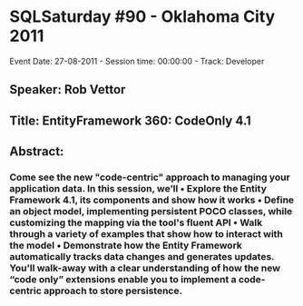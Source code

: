 # SQLSaturday #90 - Oklahoma City 2011
Event Date: 27-08-2011 - Session time: 00:00:00 - Track: Developer
## Speaker: Rob Vettor
## Title: EntityFramework 360:  CodeOnly 4.1
## Abstract:
### Come see the new "code-centric" approach to managing your application data. In this session, we’ll • Explore the Entity Framework 4.1, its components and show how it works • Define an object model, implementing persistent POCO classes, while customizing the mapping via the tool's fluent API • Walk through a variety of examples that show how to interact with the model • Demonstrate how the Entity Framework automatically tracks data changes and generates updates. You’ll walk-away with a clear understanding of how the new “code only” extensions enable you to implement a code-centric approach to store persistence.
